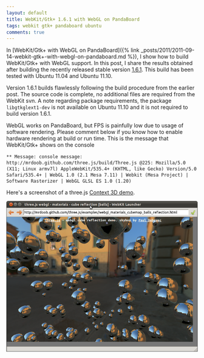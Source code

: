 ```yaml
---
layout: default
title: WebKit/Gtk+ 1.6.1 with WebGL on PandaBoard
tags: webkit gtk+ pandaboard ubuntu
comments: true
---
```


In [WebKit/Gtk+ with WebGL on PandaBoard]({% link _posts/2011/2011-09-14-webkit-gtk+-with-webgl-on-pandaboard.md %}), I show how to build WebKit/Gtk+ with WebGL support. In this post, I share the results obtained after building the recently released stable version [1.6.1](http://webkitgtk.org/releases/webkit-1.6.1.tar.gz). This build has been tested with Ubuntu 11.04 and Ubuntu 11.10.

Version 1.6.1 builds flawlessly following the build procedure from the earlier post. The source code is complete, no additional files are required from the WebKit svn. A note regarding package requirements, the package `libgtkglext1-dev` is not available on Ubuntu 11.10 and it is not required to build version 1.6.1.

WebGL works on PandaBoard, but FPS is painfully low due to usage of software rendering. Please comment below if you know how to enable hardware rendering at build or run time. This is the message that WebKit/Gtk+ shows on the console

```text
** Message: console message: http://mrdoob.github.com/three.js/build/Three.js @225: Mozilla/5.0 (X11; Linux armv7l) AppleWebKit/535.4+ (KHTML, like Gecko) Version/5.0 Safari/535.4+ | WebGL 1.0 (2.1 Mesa 7.11) | Webkit (Mesa Project) | Software Rasterizer | WebGL GLSL ES 1.0 (1.20)
```

Here's a screenshot of a three.js [Context 3D demo](https://mrdoob.github.com/three.js/examples/webgl_materials_cubemap_balls_reflection.html).

![WebGL on Pandaboard](/assets/img/pandaboard-webgl.png)
